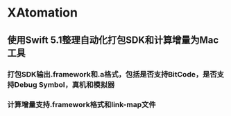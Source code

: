 # XAtomation

## 使用Swift 5.1整理自动化打包SDK和计算增量为Mac工具

### 打包SDK输出.framework和.a格式，包括是否支持BitCode，是否支持Debug Symbol，真机和模拟器

### 计算增量支持.framework格式和link-map文件
